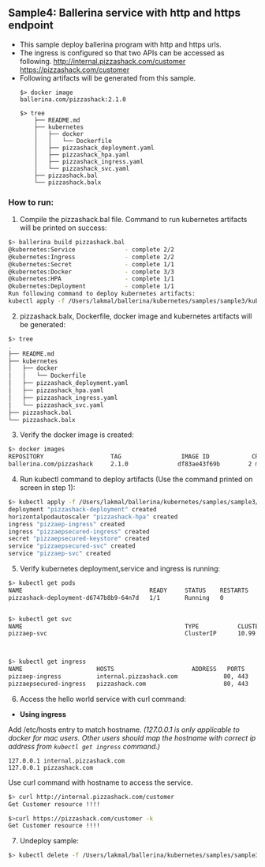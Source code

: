 ## Sample4: Ballerina service with http and https endpoint

- This sample deploy ballerina program with http and https urls.
- The ingress is configured so that two APIs can be accessed as following.
    http://internal.pizzashack.com/customer
    https://pizzashack.com/customer
- Following artifacts will be generated from this sample.
    ``` 
    $> docker image
    ballerina.com/pizzashack:2.1.0 
    
    $> tree
        ├── README.md
        ├── kubernetes
        │   ├── docker
        │   │   └── Dockerfile
        │   ├── pizzashack_deployment.yaml
        │   ├── pizzashack_hpa.yaml
        │   ├── pizzashack_ingress.yaml
        │   └── pizzashack_svc.yaml
        ├── pizzashack.bal
        └── pizzashack.balx
    ```
### How to run:

1. Compile the  pizzashack.bal file. Command to run kubernetes artifacts will be printed on success:
```bash
$> ballerina build pizzashack.bal
@kubernetes:Service 			 - complete 2/2
@kubernetes:Ingress 			 - complete 2/2
@kubernetes:Secret 			     - complete 1/1
@kubernetes:Docker 			     - complete 3/3
@kubernetes:HPA 			     - complete 1/1
@kubernetes:Deployment 			 - complete 1/1
Run following command to deploy kubernetes artifacts: 
kubectl apply -f /Users/lakmal/ballerina/kubernetes/samples/sample3/kubernetes/

```

2. pizzashack.balx, Dockerfile, docker image and kubernetes artifacts will be generated: 
```bash
$> tree
.
├── README.md
├── kubernetes
│   ├── docker
│   │   └── Dockerfile
│   ├── pizzashack_deployment.yaml
│   ├── pizzashack_hpa.yaml
│   ├── pizzashack_ingress.yaml
│   └── pizzashack_svc.yaml
├── pizzashack.bal
└── pizzashack.balx
```

3. Verify the docker image is created:
```bash
$> docker images
REPOSITORY                   TAG                 IMAGE ID            CREATED             SIZE
ballerina.com/pizzashack     2.1.0              df83ae43f69b        2 minutes ago        102MB

```

4. Run kubectl command to deploy artifacts (Use the command printed on screen in step 1):
```bash
$> kubectl apply -f /Users/lakmal/ballerina/kubernetes/samples/sample3/kubernetes/
deployment "pizzashack-deployment" created
horizontalpodautoscaler "pizzashack-hpa" created
ingress "pizzaep-ingress" created
ingress "pizzaepsecured-ingress" created
secret "pizzaepsecured-keystore" created
service "pizzaepsecured-svc" created
service "pizzaep-svc" created

```

5. Verify kubernetes deployment,service and ingress is running:
```bash
$> kubectl get pods
NAME                                    READY     STATUS    RESTARTS   AGE
pizzashack-deployment-d6747b8b9-64n7d   1/1       Running   0          39m


$> kubectl get svc
NAME                                              TYPE           CLUSTER-IP       EXTERNAL-IP   PORT(S)                      AGE
pizzaep-svc                                       ClusterIP      10.99.151.55     <none>        9090/TCP                     1m



$> kubectl get ingress
NAME                     HOSTS                      ADDRESS   PORTS     AGE
pizzaep-ingress          internal.pizzashack.com             80, 443   37s
pizzaepsecured-ingress   pizzashack.com                      80, 443   37s
```

6. Access the hello world service with curl command:

- **Using ingress**

Add /etc/hosts entry to match hostname. 
_(127.0.0.1 is only applicable to docker for mac users. Other users should map the hostname with correct ip address 
from `kubectl get ingress` command.)_
 ```
 127.0.0.1 internal.pizzashack.com
 127.0.0.1 pizzashack.com
 ```
Use curl command with hostname to access the service.
```bash
$> curl http://internal.pizzashack.com/customer
Get Customer resource !!!!

$>curl https://pizzashack.com/customer -k
Get Customer resource !!!!
```

7. Undeploy sample:
```bash
$> kubectl delete -f /Users/lakmal/ballerina/kubernetes/samples/sample3/kubernetes/
```
